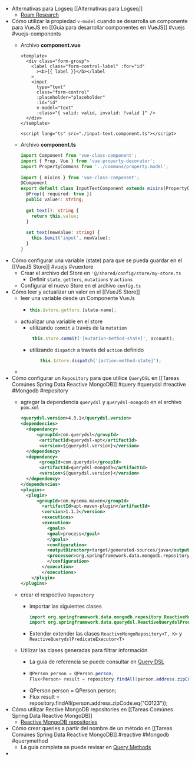- Alternativas para Logseq [[Alternativas para Logseq]]
	- [Roam Research](https://roamresearch.com/)
- Cómo utilizar la propiedad `v-model` cuando se desarrolla un componente para VueJS en [[Guía para desarrollar componentes en VueJS]] #vuejs #vuejs-components
	- Archivo **component.vue**
	  
	  ``` vue
	  <template>
	    <div class="form-group">
	      <label class="form-control-label" :for="id"
	        ><b>{{ label }}</b></label
	      >
	      <input 
	        type="text" 
	        class="form-control" 
	        :placeholder="placeholder" 
	        :id="id" 
	        v-model="text" 
	        :class="{ valid: valid, invalid: !valid }" />
	    </div>
	  </template>
	   
	  <script lang="ts" src="./input-text.component.ts"></script>
	  ```
	- Archivo **component.ts**
	  
	  ``` ts
	  import Component from 'vue-class-component';
	  import { Prop, Vue } from 'vue-property-decorator';
	  import PropertyCommons from '../commons/property.model';
	   
	  import { mixins } from 'vue-class-component';
	  @Component
	  export default class InputTextComponent extends mixins(PropertyCommons) {
	    @Prop({ required: true })
	    public value!: string;
	   
	    get text(): string {
	      return this.value;
	    }
	   
	    set text(newValue: string) {
	      this.$emit('input', newValue);
	    }
	  }
	  ```
- Cómo configurar una variable (state) para que se pueda guardar en el [[VueJS Store]]  #vuejs #vuextore
	- Crear el archivo del Store en `'@/shared/config/store/my-store.ts`
		- Definir `state`, `getters`, `mutations` y `actions`
	- Configurar el nuevo Store en el archivo `config.ts`
- Cómo leer y actualizar un valor en el [[VueJS Store]]
	- leer una variable desde un Componente VueJs
		- ``` ts
		  this.$store.getters.[state-name];
		  ```
	- actualizar una variable en el store
		- utilizando `commit` a través de la `mutation`
		  ```ts
		   this.store.commit('[mutation-method-state]', account);
		  ```
		- utilizando `dispatch` a través del `action` definido  
		  ```ts
		      this.$store.dispatch('[action-method-state]');
		  ```
	-
- Cómo configurar un `Repository` para que utilice `QueryDSL` en [[Tareas Comúnes Spring Data Reactive MongoDB]] #query #querydsl #reactive #Mongodb #repository
	- agregar la dependencia `querydsl` y `querydsl-mongodb` en el archivo `pom.xml`
	  
	  ``` xml
	  <querydsl.version>4.3.1</querydsl.version>
	  <dependencies>  
	    <dependency>
	        <groupId>com.querydsl</groupId>
	         <artifactId>querydsl-apt</artifactId>
	         <version>${querydsl.version}</version>
	    </dependency>
	    <dependency>
	         <groupId>com.querydsl</groupId>
	         <artifactId>querydsl-mongodb</artifactId>
	         <version>${querydsl.version}</version>
	    </dependency>
	  </dependencies>
	  <plugins>
	  	<plugin>
	      	<groupId>com.mysema.maven</groupId>
	          <artifactId>apt-maven-plugin</artifactId>
	          <version>1.1.3</version>
	          <executions>
	          <execution>
	            <goals>
	            <goal>process</goal>
	            </goals>
	            <configuration>
	            <outputDirectory>target/generated-sources/java</outputDirectory>
	            <processor>org.springframework.data.mongodb.repository.support.MongoAnnotationProcessor</processor>
	            </configuration>
	          </execution>
	          </executions>
	      </plugin>
	  </plugins>
	  ```
	- crear el respectivo `Repository`
		- importar las siguientes clases
		  
		  ``` java
		  import org.springframework.data.mongodb.repository.ReactiveMongoRepository;
		  import org.springframework.data.querydsl.ReactiveQuerydslPredicateExecutor;
		  ```
		- Extender extender las clases `ReactiveMongoRepository<T, K>` y `ReactiveQuerydslPredicateExecutor<T>`
	- Utilizar las clases generadas para filtrar información
		- La guía de referencia se puede consultar en [Query DSL](https://docs.spring.io/spring-data/mongodb/docs/current/reference/html/#mongodb.reactive.repositories.queries.type-safe)
		- ``` java
		  QPerson person = QPerson.person;
		  Flux<Person> result = repository.findAll(person.address.zipCode.eq("C0123"));
		  ```
		- QPerson person = QPerson.person;
		- Flux<Person> result = repository.findAll(person.address.zipCode.eq("C0123"));
- Cómo utilizar Rective MongoDB repositories en [[Tareas Comúnes Spring Data Reactive MongoDB]]
	- [Reactive MongoDB repositories](https://docs.spring.io/spring-data/mongodb/docs/current/reference/html/#mongo.reactive.repositories)
- Cómo crear queries a partir del nombre de un método en [[Tareas Comúnes Spring Data Reactive MongoDB]] #reactive #Mongodb #querymethod
	- La guía completa se puede revisar en [Query Methods](https://docs.spring.io/spring-data/mongodb/docs/current/reference/html/#mongodb.repositories.queries)
-